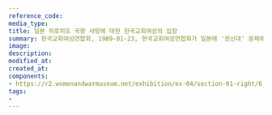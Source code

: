 ```yaml
---
reference_code:
media_type:
title: 일본 히로히또 국왕 사망에 대한 한국교회여성의 입장
summary: 한국교회여성연합회, 1989-01-23, 한국교회여성연합회가 일본에 '정신대' 문제에 대한 사죄를 요구하며 발표한 성명서 (윤영애 기증)
image:
description:
modified_at:
created_at:
components:
- https://r2.womenandwarmuseum.net/exhibition/ex-04/section-01-right/6_일본%20히로히또%20국왕%20사망에%20대한%20한국교회여성의%20입장.jpg
tags:
-
---
```

